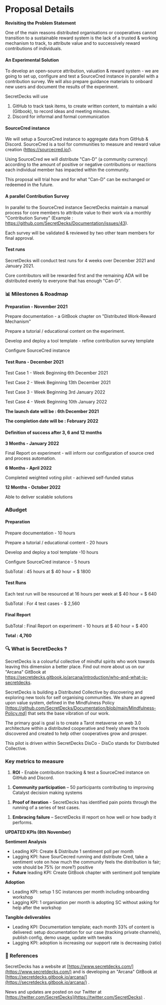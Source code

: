 # Proposal Details

**Revisiting the Problem Statement**

One of the main reasons distributed organisations or cooperatives cannot transition to a sustainable reward system is the lack of a trusted & working mechanism to track, to attribute value and to successively reward contributions of individuals.

#### **An Experimental Solution**

To develop an open-source attribution, valuation & reward system - we are going to set up, configure and test a SourceCred instance in parallel with a contribution survey. We will also prepare guidance materials to onboard new users and document the results of the experiment.

SecretDecks will use

1. GitHub to track task items, to create written content, to maintain a wiki (Gitbook), to record ideas and meeting minutes.
2. Discord for informal and formal communication

#### **SourceCred instance**

We will setup a SourceCred instance to aggregate data from GitHub & Discord. SourceCred is a tool for communities to measure and reward value creation (https://sourcecred.io/).

Using SourceCred we will distribute "Can-D" (a community currency) according to the amount of positive or negative contributions or reactions each individual member has impacted within the community.

This proposal will trial how and for what "Can-D" can be exchanged or redeemed in the future.

#### **A parallel Contribution Survey**

In parallel to the SourceCred instance SecretDecks maintain a manual process for core members to attribute value to their work via a monthly "Contribution Survey" (Example : https://github.com/SecretDecks/Documentation/issues/43).

Each survey will be validated & reviewed by two other team members for final approval.

#### **Test runs**

SecretDecks will conduct test runs for 4 weeks over December 2021 and January 2021.

Core contributors will be rewarded first and the remaining ADA will be distributed evenly to everyone that has enough "Can-D".

### 📊 **Milestones & Roadmap**

**Preparation - November 2021**

Prepare documentation - a GitBook chapter on "Distributed Work-Reward Mechanism"

Prepare a tutorial / educational content on the experiment.

Develop and deploy a tool template - refine contribution survey template

Configure SourceCred instance

#### **Test Runs - December 2021**

Test Case 1 - Week Beginning 6th December 2021

Test Case 2 - Week Beginning 13th December 2021

Test Case 3 - Week Beginning 3rd January 2022

Test Case 4 - Week Beginning 10th January 2022

**The launch date will be : 6th December 2021**

**The completion date will be : February 2022**

#### **Definition of success after 3, 6 and 12 months**

**3 Months - January 2022**

Final Report on experiment - will inform our configuration of source cred and process automation.

**6 Months - April 2022**

Completed weighted voting pilot - achieved self-funded status

**12 Months - October 2022**

&#x20;Able to deliver scalable solutions

### ₳**Budget**

#### **Preparation**

Prepare documentation - 10 hours

Prepare a tutorial / educational content - 20 hours

Develop and deploy a tool template -10 hours

Configure SourceCred instance - 5 hours

SubTotal : 45 hours at $ 40 hour = $ 1800

#### **Test Runs**

Each test run will be resourced at 16 hours per week at $ 40 hour = $ 640

SubTotal : For 4 test cases - $ 2,560

#### **Final Report**

SubTotal : Final Report on experiment - 10 hours  at $ 40 hour = $ 400

**Total : 4,760**

### **🔍 What is SecretDecks ?**

SecretDecks is a colourful collective of mindful spirits who work towards leaving this dimension a better place. Find out more about us on our "Arcana" GitBook at https://secretdecks.gitbook.io/arcana/introduction/who-and-what-is-secretdecks.

SecretDecks is building a Distributed Collective by discovering and exploring new tools for self organising communities. We share an agreed upon value system, defined in the Mindfulness Policy \[https://github.com/SecretDecks/Documentation/blob/main/Mindfulness-Policy.md] that sets the base vibration of our work.

The primary goal is goal is to create a Tarot metaverse on web 3.0 architecture within a distributed cooperative and freely share the tools discovered and created to help other cooperatives grow and prosper.

This pilot is driven within SecretDecks DisCo - DisCo stands for Distributed Collective.

### **Key metrics to measure**

1. **ROI** - Enable contribution tracking & test a SourceCred instance on GitHub and Discord.

&#x20;

1. **Community participation** – 50 participants contributing to improving Catalyst decision making systems

&#x20;

1. **Proof of iteration** - SecretDecks has identified pain points through the running of a series of test cases.

&#x20;

1. **Embracing failure** – SecretDecks  ill report on how well or how badly it performs.

&#x20;

**UPDATED KPIs (8th November)**

**Sentiment Analysis**

* Leading KPI: Create & Distribute 1 sentiment poll per month
* Lagging KPI: have SourCecred running and distribute Cred, take a sentiment vote on how much the community feels the distribution is fair; vote should be 75% (or more?) positive
* **Future** leading KPI: Create GitBook chapter with sentiment poll template

**Adoption**

* Leading KPI: setup 1 SC instances per month including onboarding workshop
* Lagging KPI: 1 organisation per month is adopting SC without asking for help after the workshop

**Tangible deliverables**

* Leading KPI: Documentation template; each month 33% of content is delivered: setup documentation for our case (tracking private channels), publish config, demo usage, update with tweaks
* Lagging KPI: adoption is increasing our support rate is decreasing (ratio)

### **🔗 References**

SecretDecks has a website at [https://www.secretdecks.com/](https://www.secretdecks.com/) and is developing an "Arcana" GitBook at [https://secretdecks.gitbook.io/arcana/](https://secretdecks.gitbook.io/arcana/) .

News and updates are posted on our Twitter at [https://twitter.com/SecretDecks](https://twitter.com/SecretDecks) .
